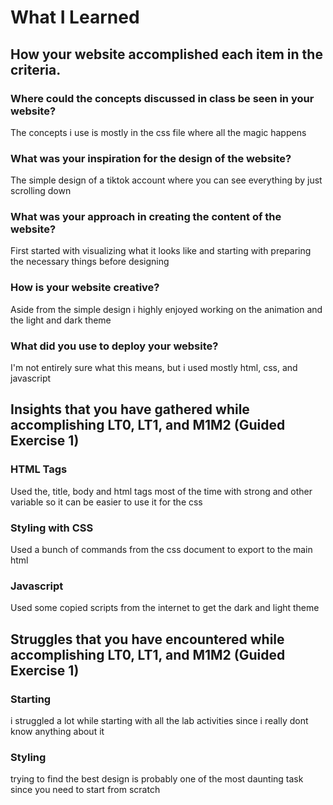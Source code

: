 # What I Learned

## How your website accomplished each item in the criteria.

### Where could the concepts discussed in class be seen in your website?
The concepts i use is mostly in the css file where all the magic happens

### What was your inspiration for the design of the website?
The simple design of a tiktok account where you can see everything by just scrolling down

### What was your approach in creating the content of the website?
First started with visualizing what it looks like and starting with preparing the necessary things before designing

### How is your website creative?
Aside from the simple design i highly enjoyed working on the animation and the light and dark theme

### What did you use to deploy your website?
I'm not entirely sure what this means, but i used mostly html, css, and javascript


## Insights that you have gathered while accomplishing LT0, LT1, and M1M2 (Guided Exercise 1)
 ### HTML Tags
 Used the, title, body and html tags most of the time with strong and other variable so it can be easier to use it for the css

 ### Styling with CSS
 Used a bunch of commands from the css document to export to the main html

 ### Javascript
 Used some copied scripts from the internet to get the dark and light theme


## Struggles that you have encountered while accomplishing LT0, LT1, and M1M2 (Guided Exercise 1)
### Starting
i struggled a lot while starting with all the lab activities since i really dont know anything about it

### Styling
trying to find the best design is probably one of the most daunting task since you need to start from scratch